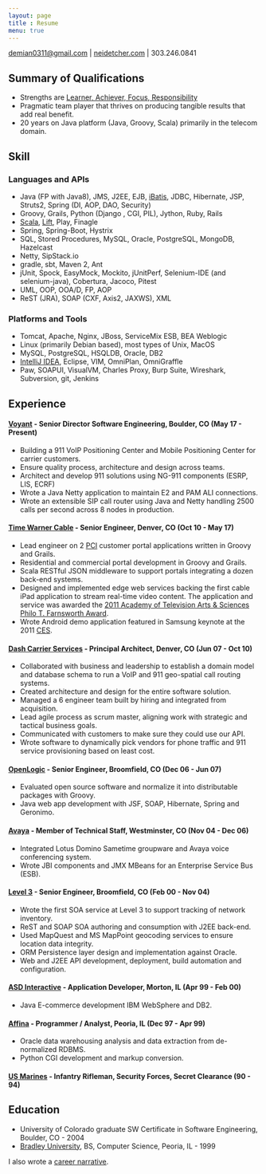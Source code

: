 ```yaml
---
layout: page
title : Resume
menu: true 
---
```


demian0311@gmail.com | [neidetcher.com](http://neidetcher.com) | 303.246.0841

## Summary of Qualifications
- Strengths are [Learner, Achiever, Focus, Responsibility](/2016/04/29/strengths-finder.html)
- Pragmatic team player that thrives on producing tangible results that add real benefit.
- 20 years on Java platform (Java, Groovy, Scala) primarily in the telecom domain.

## Skill
### Languages and APIs
- Java (FP with Java8), JMS, J2EE, EJB, [iBatis](http://blog.mybatis.org/), JDBC, Hibernate, JSP, Struts2, Spring (DI, AOP, DAO, Security)
- Groovy, Grails, Python (Django , CGI, PIL), Jython, Ruby, Rails
- [Scala](http://www.scala-lang.org/), [Lift](http://liftweb.net/), Play, Finagle
- Spring, Spring-Boot, Hystrix
- SQL, Stored Procedures, MySQL, Oracle, PostgreSQL, MongoDB, Hazelcast
- Netty, SipStack.io 
- gradle, sbt, Maven 2, Ant
- jUnit, Spock, EasyMock, Mockito, jUnitPerf, Selenium-IDE (and selenium-java), Cobertura, Jacoco, Pitest
- UML, OOP, OOA/D, FP, AOP
- ReST (JRA), SOAP (CXF, Axis2, JAXWS), XML

### Platforms and Tools
- Tomcat, Apache, Nginx, JBoss, ServiceMix ESB, BEA Weblogic
- Linux (primarily Debian based), most types of Unix, MacOS
- MySQL, PostgreSQL, HSQLDB, Oracle, DB2
- [IntelliJ IDEA](http://www.jetbrains.com/idea/), Eclipse, VIM, OmniPlan, OmniGraffle
- Paw, SOAPUI, VisualVM, Charles Proxy, Burp Suite, Wireshark, Subversion, git, Jenkins

## Experience

#### [Voyant](https://www.voyant.com/) - Senior Director Software Engineering, Boulder, CO (May 17 - Present)
- Building a 911 VoIP Positioning Center and Mobile Positioning Center for carrier customers.
- Ensure quality process, architecture and design across teams.
- Architect and develop 911 solutions using NG-911 components (ESRP, LIS, ECRF) 
- Wrote a Java Netty application to maintain E2 and PAM ALI connections.
- Wrote an extensible SIP call router using Java and Netty handling 2500 calls per second across 8 nodes in production.

#### [Time Warner Cable](http://www.timewarnercable.com/) - Senior Engineer, Denver, CO (Oct 10 - May 17)
- Lead engineer on 2 [PCI](https://www.pcisecuritystandards.org/) customer portal applications written in Groovy and Grails.
- Residential and commercial portal development in Groovy and Grails.
- Scala RESTful JSON middleware to support portals integrating a dozen back-end systems.
- Designed and implemented edge web services backing the first cable iPad application to stream real-time video content. The application and service was awarded the [2011 Academy of Television Arts & Sciences Philo T. Farnsworth Award](http://www.deadline.com/2011/10/emmys-primetime-engineering-awards-announced-vod-pioneer-among-winners/).
- Wrote Android demo application featured in Samsung keynote at the 2011 [CES](http://www.cesweb.org/).

#### [Dash Carrier Services](https://www.linkedin.com/company/646621?trk=tyah&trkInfo=tarId%3A1398094869496%2Ctas%3Adash%20carrier%20services%2Cidx%3A1-1-1) - Principal Architect, Denver, CO (Jun 07 - Oct 10)
- Collaborated with business and leadership to establish a domain model and database schema to run a VoIP and 911 geo-spatial call routing systems.
- Created architecture and design for the entire software solution.
- Managed a 6 engineer team built by hiring and integrated from acquisition.
- Lead agile process as scrum master, aligning work with strategic and tactical business goals.
- Communicated with customers to make sure they could use our API.
- Wrote software to dynamically pick vendors for phone traffic and 911 service provisioning based on least cost.

#### [OpenLogic](http://www.openlogic.com/) - Senior Engineer, Broomfield, CO (Dec 06 - Jun 07)
- Evaluated open source software and normalize it into distributable packages with Groovy.
- Java web app development with JSF, SOAP, Hibernate, Spring and Geronimo.

#### [Avaya](http://www.avaya.com/) - Member of Technical Staff, Westminster, CO (Nov 04 - Dec 06)
- Integrated Lotus Domino Sametime groupware and Avaya voice conferencing system.
- Wrote JBI components and JMX MBeans for an Enterprise Service Bus (ESB).

#### [Level 3](http://www.level3.com/) - Senior Engineer, Broomfield, CO (Feb 00 - Nov 04)
- Wrote the first SOA service at Level 3 to support tracking of network inventory.
- ReST and SOAP SOA authoring and consumption with J2EE back-end.
- Used MapQuest and MS MapPoint geocoding services to ensure location data integrity.
- ORM Persistence layer design and implementation against Oracle.
- Web and J2EE API development, deployment, build automation and configuration.

#### [ASD Interactive](https://www.linkedin.com/company/advanced-system-designs?trk=company_logo) - Application Developer, Morton, IL (Apr 99 - Feb 00)
- Java E-commerce development IBM WebSphere and DB2.

#### [Affina](https://www.linkedin.com/company/affina) - Programmer / Analyst, Peoria, IL (Dec 97 - Apr 99)
- Oracle data warehousing analysis and data extraction from de-normalized RDBMS.
- Python CGI development and markup conversion.

#### [US Marines](http://www.marines.com/) - Infantry Rifleman, Security Forces, Secret Clearance (90 - 94)

## Education
- University of Colorado graduate SW Certificate in Software Engineering, Boulder, CO - 2004
- [Bradley University](http://www.bradley.edu/), BS, Computer Science, Peoria, IL - 1999

I also wrote a [career narrative](/career-narrative.html).
